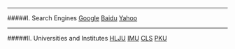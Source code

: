 ________________________________________________________________________________________________________________
#####I. Search Engines
[Google](http://www.google.com/ncr)   [Baidu](https://www.baidu.com/)   [Yahoo](https://www.yahoo.com/)                  
                            
________________________________________________________________________________________________________________
#####II. Universities and Institutes
[HLJU](http://www.hlju.edu.cn/)   [IMU](http://www.imu.edu.cn/)   [CLS](http://www.cls.edu.cn/)   [PKU](http://www.pku.edu.cn/)  
